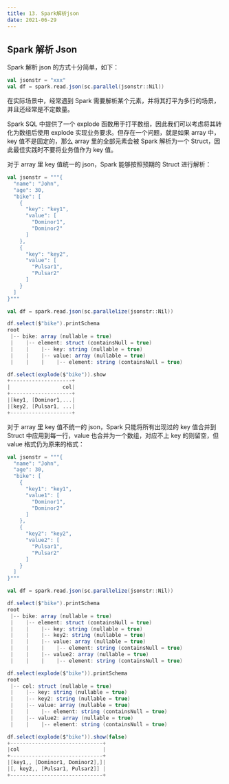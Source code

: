 ```yaml
---
title: 13. Spark解析json
date: 2021-06-29
---
```


## Spark 解析 Json

Spark 解析 json 的方式十分简单，如下：

```scala
val jsonstr = "xxx"
val df = spark.read.json(sc.parallel(jsonstr::Nil))
```

在实际场景中，经常遇到 Spark 需要解析某个元素，并将其打平为多行的场景，并且还经常是不定数量。

Spark SQL 中提供了一个  explode 函数用于打平数组，因此我们可以考虑将其转化为数组后使用 explode 实现业务要求。但存在一个问题，就是如果 array 中，key 值不是固定的，那么 array 里的全部元素会被 Spark 解析为一个 Struct，因此最佳实践时不要将业务值作为 key 值。

对于 array 里 key 值统一的 json，Spark 能够按照预期的 Struct 进行解析：

```scala
val jsonstr = """{
  "name": "John",
  "age": 30,
  "bike": [
    {
      "key": "key1",
      "value": [
        "Dominor1",
        "Dominor2"
      ]
    },
    {
      "key": "key2",
      "value": [
        "Pulsar1",
        "Pulsar2"
      ]
    }
  ]
}"""

val df = spark.read.json(sc.parallelize(jsonstr::Nil))

df.select($"bike").printSchema
root
 |-- bike: array (nullable = true)
 |    |-- element: struct (containsNull = true)
 |    |    |-- key: string (nullable = true)
 |    |    |-- value: array (nullable = true)
 |    |    |    |-- element: string (containsNull = true)

df.select(explode($"bike")).show
+--------------------+
|                 col|
+--------------------+
|[key1, [Dominor1,...|
|[key2, [Pulsar1, ...|
+--------------------+
```

对于 array 里 key 值不统一的 json，Spark 只能将所有出现过的 key 值合并到 Struct 中应用到每一行，value 也合并为一个数组，对应不上 key 的则留空，但 value 格式仍为原来的格式：

```scala
val jsonstr = """{
  "name": "John",
  "age": 30,
  "bike": [
    {
      "key1": "key1",
      "value1": [
        "Dominor1",
        "Dominor2"
      ]
    },
    {
      "key2": "key2",
      "value2": [
        "Pulsar1",
        "Pulsar2"
      ]
    }
  ]
}"""

val df = spark.read.json(sc.parallelize(jsonstr::Nil))

df.select($"bike").printSchema
root
 |-- bike: array (nullable = true)
 |    |-- element: struct (containsNull = true)
 |    |    |-- key: string (nullable = true)
 |    |    |-- key2: string (nullable = true)
 |    |    |-- value: array (nullable = true)
 |    |    |    |-- element: string (containsNull = true)
 |    |    |-- value2: array (nullable = true)
 |    |    |    |-- element: string (containsNull = true)

df.select(explode($"bike")).printSchema
root
 |-- col: struct (nullable = true)
 |    |-- key: string (nullable = true)
 |    |-- key2: string (nullable = true)
 |    |-- value: array (nullable = true)
 |    |    |-- element: string (containsNull = true)
 |    |-- value2: array (nullable = true)
 |    |    |-- element: string (containsNull = true)

df.select(explode($"bike")).show(false)
+------------------------------+
|col                           |
+------------------------------+
|[key1,, [Dominor1, Dominor2],]|
|[, key2,, [Pulsar1, Pulsar2]] |
+------------------------------+
```

